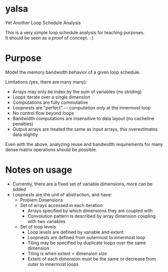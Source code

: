 # yalsa
Yet Another Loop Schedule Analysis


This is a very simple loop schedule analysis for teaching purposes.  
It should be seen as a proof of concept. : )



# Purpose

Model the memory bandwidth behavior of a given loop schedule.

Limitations (yes, there are many many):
* Arrays may only be index by the sum of variables (no striding)
* Loops iterate over a single dimension
* Computations are fully commutative
* Loopnests are "perfect" -- computation only at the innermost loop
* No control flow beyond loops
* Bandwidth computations are insensitive to data layout (no cacheline penalties)
* Output arrays are treated the same as input arrays, this overestimates data slightly

Even with the above, analyzing reuse and bandwidth requirements for many 
dense matrix operations should be possible.

# Notes on usage
* Currently, there are a fixed set of variable dimensions, more can be added
* Loopnests are the unit of abstraction, and have:
  - Problem Dimensions
  - Set of arrays accessed in each iteration
    * Arrays specified by which dimensions they are coupled with
    * Convolution pattern is described by array dimension coupling with two variables
  - Set of loop levels
    * Loop levels are defined by variable and extent 
    * Loopnests are defined from outermost to innermost loop
    * Tiling may be specified by duplicate loops over the same dimension
    * Tiling is when extent < dimension size
    * Extent of each dimension must be the same or decrease from outer to innermost loops

